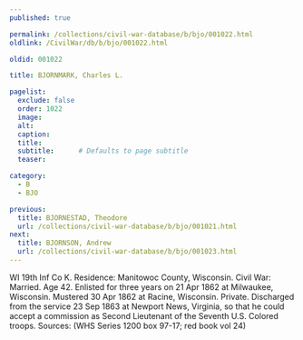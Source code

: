 ```yaml
---
published: true

permalink: /collections/civil-war-database/b/bjo/001022.html
oldlink: /CivilWar/db/b/bjo/001022.html

oldid: 001022

title: BJORNMARK, Charles L.

pagelist:
  exclude: false
  order: 1022
  image: 
  alt:
  caption:
  title:
  subtitle:      # Defaults to page subtitle
  teaser:

category: 
  - B 
  - BJO

previous:
  title: BJORNESTAD, Theodore
  url: /collections/civil-war-database/b/bjo/001021.html  
next:
  title: BJORNSON, Andrew
  url: /collections/civil-war-database/b/bjo/001023.html   
---
```

WI 19th Inf Co K. Residence: Manitowoc County, Wisconsin. Civil War: Married. Age 42. Enlisted for three years on 21 Apr 1862 at Milwaukee, Wisconsin. Mustered 30 Apr 1862 at Racine, Wisconsin. Private. Discharged from the service 23 Sep 1863 at Newport News, Virginia, so that he could accept a commission as Second Lieutenant of the Seventh U.S. Colored troops. Sources: (WHS Series 1200 box 97-17; red book vol 24)